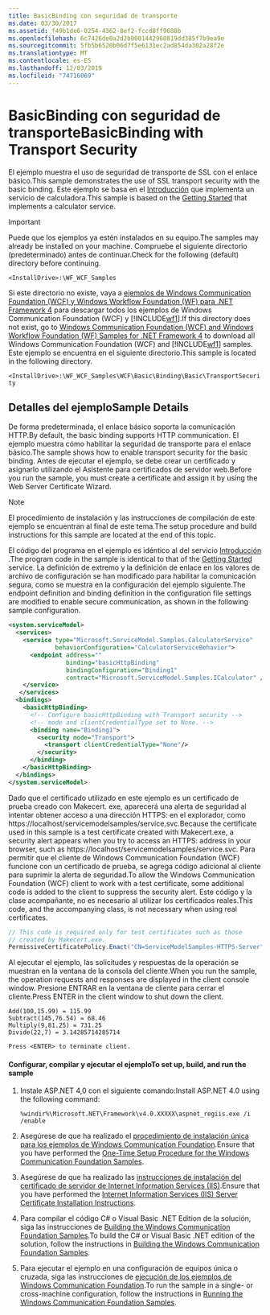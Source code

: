 ```yaml
---
title: BasicBinding con seguridad de transporte
ms.date: 03/30/2017
ms.assetid: f49b1de6-0254-4362-8ef2-fccd8ff9688b
ms.openlocfilehash: 6c7426de0a2d2b0001442960819dd385f7b9ea9e
ms.sourcegitcommit: 5fb5b6520b06d7f5e6131ec2ad854da302a28f2e
ms.translationtype: MT
ms.contentlocale: es-ES
ms.lasthandoff: 12/03/2019
ms.locfileid: "74716069"
---
```

# <a name="basicbinding-with-transport-security"></a><span data-ttu-id="3203a-102">BasicBinding con seguridad de transporte</span><span class="sxs-lookup"><span data-stu-id="3203a-102">BasicBinding with Transport Security</span></span>

<span data-ttu-id="3203a-103">El ejemplo muestra el uso de seguridad de transporte de SSL con el enlace básico.</span><span class="sxs-lookup"><span data-stu-id="3203a-103">This sample demonstrates the use of SSL transport security with the basic binding.</span></span> <span data-ttu-id="3203a-104">Este ejemplo se basa en el [Introducción](../../../../docs/framework/wcf/samples/getting-started-sample.md) que implementa un servicio de calculadora.</span><span class="sxs-lookup"><span data-stu-id="3203a-104">This sample is based on the [Getting Started](../../../../docs/framework/wcf/samples/getting-started-sample.md) that implements a calculator service.</span></span>

> [!IMPORTANT]
> <span data-ttu-id="3203a-105">Puede que los ejemplos ya estén instalados en su equipo.</span><span class="sxs-lookup"><span data-stu-id="3203a-105">The samples may already be installed on your machine.</span></span> <span data-ttu-id="3203a-106">Compruebe el siguiente directorio (predeterminado) antes de continuar.</span><span class="sxs-lookup"><span data-stu-id="3203a-106">Check for the following (default) directory before continuing.</span></span>
>
> `<InstallDrive>:\WF_WCF_Samples`
>
> <span data-ttu-id="3203a-107">Si este directorio no existe, vaya a [ejemplos de Windows Communication Foundation (WCF) y Windows Workflow Foundation (WF) para .NET Framework 4](https://www.microsoft.com/download/details.aspx?id=21459) para descargar todos los ejemplos de Windows Communication Foundation (WCF) y [!INCLUDE[wf1](../../../../includes/wf1-md.md)].</span><span class="sxs-lookup"><span data-stu-id="3203a-107">If this directory does not exist, go to [Windows Communication Foundation (WCF) and Windows Workflow Foundation (WF) Samples for .NET Framework 4](https://www.microsoft.com/download/details.aspx?id=21459) to download all Windows Communication Foundation (WCF) and [!INCLUDE[wf1](../../../../includes/wf1-md.md)] samples.</span></span> <span data-ttu-id="3203a-108">Este ejemplo se encuentra en el siguiente directorio.</span><span class="sxs-lookup"><span data-stu-id="3203a-108">This sample is located in the following directory.</span></span>
>
> `<InstallDrive>:\WF_WCF_Samples\WCF\Basic\Binding\Basic\TransportSecurity`

## <a name="sample-details"></a><span data-ttu-id="3203a-109">Detalles del ejemplo</span><span class="sxs-lookup"><span data-stu-id="3203a-109">Sample Details</span></span>

<span data-ttu-id="3203a-110">De forma predeterminada, el enlace básico soporta la comunicación HTTP.</span><span class="sxs-lookup"><span data-stu-id="3203a-110">By default, the basic binding supports HTTP communication.</span></span> <span data-ttu-id="3203a-111">El ejemplo muestra cómo habilitar la seguridad de transporte para el enlace básico.</span><span class="sxs-lookup"><span data-stu-id="3203a-111">The sample shows how to enable transport security for the basic binding.</span></span> <span data-ttu-id="3203a-112">Antes de ejecutar el ejemplo, se debe crear un certificado y asignarlo utilizando el Asistente para certificados de servidor web.</span><span class="sxs-lookup"><span data-stu-id="3203a-112">Before you run the sample, you must create a certificate and assign it by using the Web Server Certificate Wizard.</span></span>

> [!NOTE]
> <span data-ttu-id="3203a-113">El procedimiento de instalación y las instrucciones de compilación de este ejemplo se encuentran al final de este tema.</span><span class="sxs-lookup"><span data-stu-id="3203a-113">The setup procedure and build instructions for this sample are located at the end of this topic.</span></span>

<span data-ttu-id="3203a-114">El código del programa en el ejemplo es idéntico al del servicio [Introducción](../../../../docs/framework/wcf/samples/getting-started-sample.md) .</span><span class="sxs-lookup"><span data-stu-id="3203a-114">The program code in the sample is identical to that of the [Getting Started](../../../../docs/framework/wcf/samples/getting-started-sample.md) service.</span></span> <span data-ttu-id="3203a-115">La definición de extremo y la definición de enlace en los valores de archivo de configuración se han modificado para habilitar la comunicación segura, como se muestra en la configuración del ejemplo siguiente.</span><span class="sxs-lookup"><span data-stu-id="3203a-115">The endpoint definition and binding definition in the configuration file settings are modified to enable secure communication, as shown in the following sample configuration.</span></span>

```xml
<system.serviceModel>
  <services>
    <service type="Microsoft.ServiceModel.Samples.CalculatorService"
             behaviorConfiguration="CalculatorServiceBehavior">
      <endpoint address=""
                binding="basicHttpBinding"
                bindingConfiguration="Binding1"
                contract="Microsoft.ServiceModel.Samples.ICalculator" />
    </service>
   </services>
  <bindings>
    <basicHttpBinding>
      <!-- Configure basicHttpBinding with Transport security -->
      <!-- mode and clientCredentialType set to None. -->
      <binding name="Binding1">
        <security mode="Transport">
          <transport clientCredentialType="None"/>
        </security>
      </binding>
    </basicHttpBinding>
  </bindings>
</system.serviceModel>
```

<span data-ttu-id="3203a-116">Dado que el certificado utilizado en este ejemplo es un certificado de prueba creado con Makecert. exe, aparecerá una alerta de seguridad al intentar obtener acceso a una dirección HTTPS: en el explorador, como https://localhost/servicemodelsamples/service.svc.</span><span class="sxs-lookup"><span data-stu-id="3203a-116">Because the certificate used in this sample is a test certificate created with Makecert.exe, a security alert appears when you try to access an HTTPS: address in your browser, such as https://localhost/servicemodelsamples/service.svc.</span></span> <span data-ttu-id="3203a-117">Para permitir que el cliente de Windows Communication Foundation (WCF) funcione con un certificado de prueba, se agrega código adicional al cliente para suprimir la alerta de seguridad.</span><span class="sxs-lookup"><span data-stu-id="3203a-117">To allow the Windows Communication Foundation (WCF) client to work with a test certificate, some additional code is added to the client to suppress the security alert.</span></span> <span data-ttu-id="3203a-118">Este código y la clase acompañante, no es necesario al utilizar los certificados reales.</span><span class="sxs-lookup"><span data-stu-id="3203a-118">This code, and the accompanying class, is not necessary when using real certificates.</span></span>

```csharp
// This code is required only for test certificates such as those
// created by Makecert.exe.
PermissiveCertificatePolicy.Enact("CN=ServiceModelSamples-HTTPS-Server");
```

<span data-ttu-id="3203a-119">Al ejecutar el ejemplo, las solicitudes y respuestas de la operación se muestran en la ventana de la consola del cliente.</span><span class="sxs-lookup"><span data-stu-id="3203a-119">When you run the sample, the operation requests and responses are displayed in the client console window.</span></span> <span data-ttu-id="3203a-120">Presione ENTRAR en la ventana de cliente para cerrar el cliente.</span><span class="sxs-lookup"><span data-stu-id="3203a-120">Press ENTER in the client window to shut down the client.</span></span>

```console
Add(100,15.99) = 115.99
Subtract(145,76.54) = 68.46
Multiply(9,81.25) = 731.25
Divide(22,7) = 3.14285714285714

Press <ENTER> to terminate client.
```

#### <a name="to-set-up-build-and-run-the-sample"></a><span data-ttu-id="3203a-121">Configurar, compilar y ejecutar el ejemplo</span><span class="sxs-lookup"><span data-stu-id="3203a-121">To set up, build, and run the sample</span></span>

1. <span data-ttu-id="3203a-122">Instale ASP.NET 4,0 con el siguiente comando:</span><span class="sxs-lookup"><span data-stu-id="3203a-122">Install ASP.NET 4.0 using the following command:</span></span>

    ```console
    %windir%\Microsoft.NET\Framework\v4.0.XXXXX\aspnet_regiis.exe /i /enable
    ```

2. <span data-ttu-id="3203a-123">Asegúrese de que ha realizado el [procedimiento de instalación única para los ejemplos de Windows Communication Foundation](../../../../docs/framework/wcf/samples/one-time-setup-procedure-for-the-wcf-samples.md).</span><span class="sxs-lookup"><span data-stu-id="3203a-123">Ensure that you have performed the [One-Time Setup Procedure for the Windows Communication Foundation Samples](../../../../docs/framework/wcf/samples/one-time-setup-procedure-for-the-wcf-samples.md).</span></span>

3. <span data-ttu-id="3203a-124">Asegúrese de que ha realizado las [instrucciones de instalación del certificado de servidor de Internet Information Services (IIS)](../../../../docs/framework/wcf/samples/iis-server-certificate-installation-instructions.md).</span><span class="sxs-lookup"><span data-stu-id="3203a-124">Ensure that you have performed the [Internet Information Services (IIS) Server Certificate Installation Instructions](../../../../docs/framework/wcf/samples/iis-server-certificate-installation-instructions.md).</span></span>

4. <span data-ttu-id="3203a-125">Para compilar el código C# o Visual Basic .NET Edition de la solución, siga las instrucciones de [Building the Windows Communication Foundation Samples](../../../../docs/framework/wcf/samples/building-the-samples.md).</span><span class="sxs-lookup"><span data-stu-id="3203a-125">To build the C# or Visual Basic .NET edition of the solution, follow the instructions in [Building the Windows Communication Foundation Samples](../../../../docs/framework/wcf/samples/building-the-samples.md).</span></span>

5. <span data-ttu-id="3203a-126">Para ejecutar el ejemplo en una configuración de equipos única o cruzada, siga las instrucciones de [ejecución de los ejemplos de Windows Communication Foundation](../../../../docs/framework/wcf/samples/running-the-samples.md).</span><span class="sxs-lookup"><span data-stu-id="3203a-126">To run the sample in a single- or cross-machine configuration, follow the instructions in [Running the Windows Communication Foundation Samples](../../../../docs/framework/wcf/samples/running-the-samples.md).</span></span>
